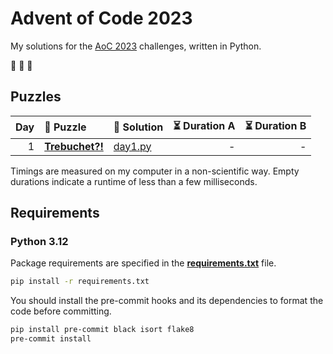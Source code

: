 # Advent of Code 2023

My solutions for the [AoC 2023](https://adventofcode.com/2023) challenges, written in Python.

🎄 🎄 🎄

## Puzzles

| Day | 🧩 Puzzle                                              | 🐍 Solution            | ⏳ Duration A | ⏳ Duration B |
| --: | :----------------------------------------------------- | :--------------------- | ------------: | ------------: |
|   1 | **[Trebuchet?!](https://adventofcode.com/2023/day/1)** | [day1.py](src/day1.py) |             - |             - |

Timings are measured on my computer in a non-scientific way.
Empty durations indicate a runtime of less than a few milliseconds.

## Requirements

### Python 3.12

Package requirements are specified in the **[requirements.txt](requirements.txt)** file.

```sh
pip install -r requirements.txt
```

You should install the pre-commit hooks and its dependencies to format the code before committing.

```sh
pip install pre-commit black isort flake8
pre-commit install
```

